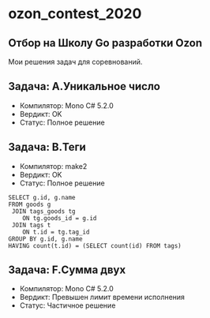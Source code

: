# ozon_contest_2020
## Отбор на Школу Go разработки Ozon

Мои решения задач для соревнований.

## Задача: A.Уникальное число
- Компилятор: Mono C# 5.2.0
- Вердикт: OK
- Статус: Полное решение

## Задача: B.Теги
- Компилятор: make2
- Вердикт: OK
- Статус: Полное решение
```
SELECT g.id, g.name
FROM goods g 
 JOIN tags_goods tg
	ON tg.goods_id = g.id
 JOIN tags t
	ON t.id = tg.tag_id
GROUP BY g.id, g.name
HAVING count(t.id) = (SELECT count(id) FROM tags)
```
## Задача: F.Сумма двух
- Компилятор: Mono C# 5.2.0
- Вердикт: Превышен лимит времени исполнения
- Статус: Частичное решение


